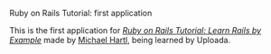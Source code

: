 Ruby on Rails Tutorial: first application

This is the first application for
[*Ruby on Rails Tutorial: Learn Rails by Example*](http://railstutorial.org/)
made by [Michael Hartl](http://michaelhartl.com/), being learned by Uploada.
